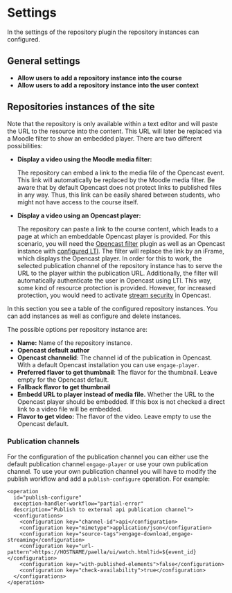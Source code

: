 # Settings

In the settings of the repository plugin the repository instances can configured.

## General settings

* **Allow users to add a repository instance into the course**
* **Allow users to add a repository instance into the user context**

## Repositories instances of the site

Note that the repository is only available within a text editor and will paste the URL to the resource into the content. This URL will later be replaced via a Moodle filter to show an embedded player. There are two different possibilities:

* **Display a video using the Moodle media filter:**

    The repository can embed a link to the media file of the Opencast event. This link will automatically be replaced by the Moodle media filter. Be aware that by default Opencast does not protect links to published files in any way. Thus, this link can be easily shared between students, who might not have access to the course itself.
* **Display a video using an Opencast player:**

    The repository can paste a link to the course content, which leads to a page at which an embeddable Opencast player is provided. For this scenario, you will need the [Opencast filter](../filter/about.md) plugin as well as an Opencast instance with [configured LTI](https://docs.opencast.org/develop/admin/modules/ltimodule/). The filter will replace the link by an iFrame, which displays the Opencast player. In order for this to work, the selected publication channel of the repository instance has to serve the URL to the player within the publication URL. Additionally, the filter will automatically authenticate the user in Opencast using LTI. This way, some kind of resource protection is provided.
    However, for increased protection, you would need to activate [stream security](https://docs.opencast.org/develop/admin/configuration/stream-security/) in Opencast.

In this section you see a table of the configured repository instances. You can add instances as well as configure and delete instances.

The possible options per repository instance are:

* **Name:** Name of the repository instance.
* **Opencast default author**
* **Opencast channelid**: The channel id of the publication in Opencast. With a default Opencast installation you can use `engage-player`.
* **Preferred flavor to get thumbnail**: The flavor for the thumbnail. Leave empty for the Opencast default.
* **Fallback flavor to get thumbnail**
* **Embedd URL to player instead of media file.** Whether the URL to the Opencast player should be embedded. If this box is not checked a direct link to a video file will be embedded.
* **Flavor to get video:** The flavor of the video. Leave empty to use the Opencast default.

### Publication channels

For the configuration of the publication channel you can either use the default publication channel `engage-player` or use your own publication channel. To use your own publication channel you will have to modify the publish workflow and add a `publish-configure` operation. For example:

```
<operation
  id="publish-configure"
  exception-handler-workflow="partial-error"
  description="Publish to external api publication channel">
  <configurations>
    <configuration key="channel-id">api</configuration>
    <configuration key="mimetype">application/json</configuration>
    <configuration key="source-tags">engage-download,engage-streaming</configuration>
    <configuration key="url-pattern">https://HOSTNAME/paella/ui/watch.html?id=${event_id}</configuration>
    <configuration key="with-published-elements">false</configuration>
    <configuration key="check-availability">true</configuration>
  </configurations>
</operation>

```
